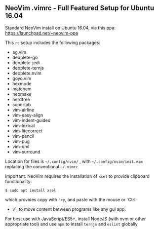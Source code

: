 ## NeoVim .vimrc - Full Featured Setup for Ubuntu 16.04

Standard NeoVim install on Ubuntu 16.04, via this ppa:
https://launchpad.net/~neovim-ppa

This `rc` setup includes the following packages:
- ag.vim
- deoplete-go
- deoplete-jedi
- deoplete-ternjs
- deoplete.nvim
- goyo.vim
- hexmode
- matchem
- neomake
- nerdtree
- supertab
- vim-airline
- vim-easy-align
- vim-indent-guides
- vim-lexical
- vim-litecorrect
- vim-pencil 
- vim-pug
- vim-qml
- vim-surround

Location for files is `~/.config/nvim/` , with `~/.config/nvim/init.vim`
replacing the conventional `~/.vimrc`

Important: NeoVim requires the installation of `xsel` to provide clipboard
functionality: 

```
$ sudo apt install xsel 
```

which provides copy with `"+y`, and paste with the mouse or `Ctrl
+ v`, to move content between programs like any gui app.

For best use with JavaScript/ES5+, install NodeJS (with nvm or other
appropriate tool) and use `npm` to install `ternjs` and `eslint` globally.
